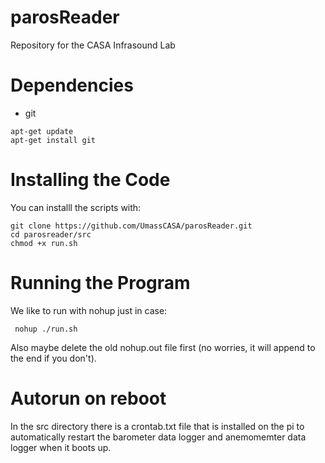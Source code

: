 # parosReader
Repository for the CASA Infrasound Lab

# Dependencies
* git

```
apt-get update
apt-get install git
```

# Installing the Code
You can installl the scripts with:
```
git clone https://github.com/UmassCASA/parosReader.git
cd parosreader/src
chmod +x run.sh
```

# Running the Program
We like to run with nohup just in case:
```
 nohup ./run.sh 
```

Also maybe delete the old nohup.out file first (no worries, it will append to the end if you don't).

# Autorun on reboot
In the src directory there is a crontab.txt file that is installed on the pi to automatically restart the
barometer data logger and anemomemter data logger when it boots up.

